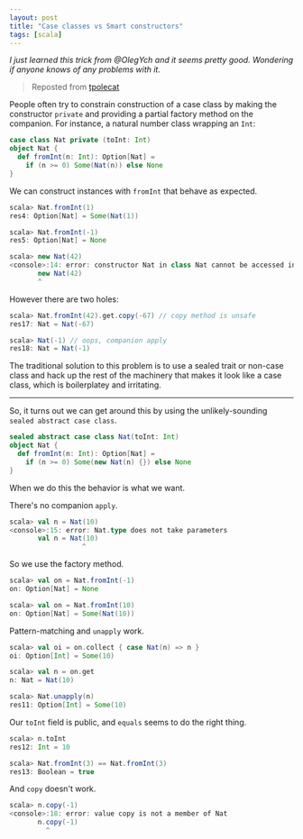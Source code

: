 ```yaml
---
layout: post
title: "Case classes vs Smart constructors"
tags: [scala]
---
```


*I just learned this trick from @OlegYch and it seems pretty good. Wondering if anyone knows of any problems with it.*

> Reposted from [tpolecat](https://gist.github.com/tpolecat/a5cb0dc9adeacc93f846835ed21c92d2)

People often try to constrain construction of a case class by making the constructor `private` and providing a partial factory method on the companion. For instance, a natural number class wrapping an `Int`:

```scala
case class Nat private (toInt: Int)
object Nat {
  def fromInt(n: Int): Option[Nat] =
    if (n >= 0) Some(Nat(n)) else None
}
```

We can construct instances with `fromInt` that behave as expected.

```scala
scala> Nat.fromInt(1)
res4: Option[Nat] = Some(Nat(1))

scala> Nat.fromInt(-1)
res5: Option[Nat] = None

scala> new Nat(42)
<console>:14: error: constructor Nat in class Nat cannot be accessed in object $iw
       new Nat(42)
       ^

```

However there are two holes:

```scala
scala> Nat.fromInt(42).get.copy(-67) // copy method is unsafe
res17: Nat = Nat(-67)

scala> Nat(-1) // oops, companion apply
res18: Nat = Nat(-1)
```

The traditional solution to this problem is to use a sealed trait or non-case class and hack up the rest of the machinery that makes it look like a case class, which is boilerplatey and irritating.

---

So, it turns out we can get around this by using the unlikely-sounding `sealed abstract case class`.

```scala
sealed abstract case class Nat(toInt: Int)
object Nat {
  def fromInt(n: Int): Option[Nat] =
    if (n >= 0) Some(new Nat(n) {}) else None
}
```

When we do this the behavior is what we want.

There's no companion `apply`.

```scala
scala> val n = Nat(10)
<console>:15: error: Nat.type does not take parameters
       val n = Nat(10)
                  ^
```

So we use the factory method.

```scala
scala> val on = Nat.fromInt(-1)
on: Option[Nat] = None

scala> val on = Nat.fromInt(10)
on: Option[Nat] = Some(Nat(10))
```

Pattern-matching and `unapply` work.

```scala
scala> val oi = on.collect { case Nat(n) => n }
oi: Option[Int] = Some(10)

scala> val n = on.get
n: Nat = Nat(10)

scala> Nat.unapply(n)
res11: Option[Int] = Some(10)
```

Our `toInt` field is public, and `equals` seems to do the right thing.

```scala
scala> n.toInt
res12: Int = 10

scala> Nat.fromInt(3) == Nat.fromInt(3)
res13: Boolean = true
```

And `copy` doesn't work.

```scala
scala> n.copy(-1)
<console>:18: error: value copy is not a member of Nat
       n.copy(-1)
         ^
```

